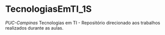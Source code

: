 # TecnologiasEmTI_1S
*PUC-Campinas* Tecnologias em TI - Repositório direcionado aos trabalhos realizados durante as aulas.
